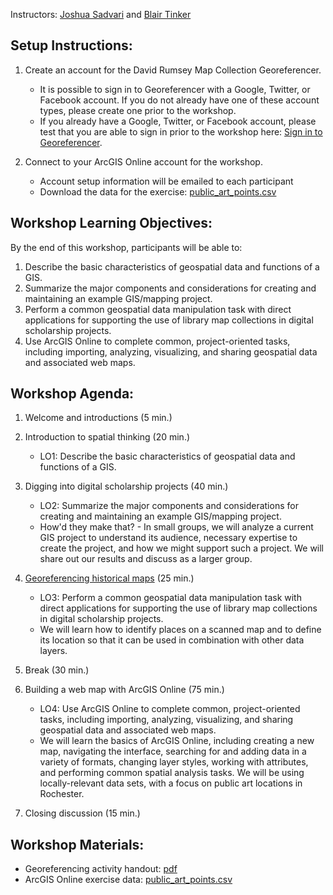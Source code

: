 Instructors: [Joshua Sadvari](https://library.osu.edu/people/sadvari.1) and [Blair Tinker](https://dslab.lib.rochester.edu/blair-tinker/)

## Setup Instructions:
1. Create an account for the David Rumsey Map Collection Georeferencer.
   - It is possible to sign in to Georeferencer with a Google, Twitter, or Facebook account. If you do not already have one of these account types, please create one prior to the workshop.
   - If you already have a Google, Twitter, or Facebook account, please test that you are able to sign in prior to the workshop here: [Sign in to Georeferencer](https://www.georeferencer.com/auth/widget?mode=select&next=https%3A%2F%2Fwww.georeferencer.com%2Fauth%2Fsign-in-success%3Fnext%3Dhttps%253A%252F%252Fwww.georeferencer.com%252F).
   
2. Connect to your ArcGIS Online account for the workshop.
   - Account setup information will be emailed to each participant
   - Download the data for the exercise: [public_art_points.csv](https://raw.githubusercontent.com/tech-at-arl/Digital-Scholarship-Institute/master/July%202019/Geospatial%20and%20Temporal%20Mapping/public_art_points.csv)
   
## Workshop Learning Objectives:
By the end of this workshop, participants will be able to:
1. Describe the basic characteristics of geospatial data and functions of a GIS.
2. Summarize the major components and considerations for creating and maintaining an example GIS/mapping project.
3. Perform a common geospatial data manipulation task with direct applications for supporting the use of library map collections in digital scholarship projects.
4. Use ArcGIS Online to complete common, project-oriented tasks, including importing, analyzing, visualizing, and sharing geospatial data and associated web maps.

## Workshop Agenda:
1. Welcome and introductions (5 min.)

2. Introduction to spatial thinking (20 min.)
   - LO1: Describe the basic characteristics of geospatial data and functions of a GIS.
   
3. Digging into digital scholarship projects (40 min.)
   - LO2: Summarize the major components and considerations for creating and maintaining an example GIS/mapping project.
   - How'd they make that? - In small groups, we will analyze a current GIS project to understand its audience, necessary expertise to create the project, and how we might support such a project. We will share out our results and discuss as a larger group.
   
4. [Georeferencing historical maps](https://github.com/tech-at-arl/Digital-Scholarship-Institute/blob/master/July%202019/Geospatial%20and%20Temporal%20Mapping/GeoreferencingActivity_DSI2019.pdf) (25 min.)
   - LO3: Perform a common geospatial data manipulation task with direct applications for supporting the use of library map collections in digital scholarship projects.
   - We will learn how to identify places on a scanned map and to define its location so that it can be used in combination with other data layers.
   
5. Break (30 min.)

6. Building a web map with ArcGIS Online (75 min.)
   - LO4: Use ArcGIS Online to complete common, project-oriented tasks, including importing, analyzing, visualizing, and sharing geospatial data and associated web maps.
   - We will learn the basics of ArcGIS Online, including creating a new map, navigating the interface, searching for and adding data in a variety of formats, changing layer styles, working with attributes, and performing common spatial analysis tasks. We will be using locally-relevant data sets, with a focus on public art locations in Rochester.
   
7. Closing discussion (15 min.)

## Workshop Materials:
   - Georeferencing activity handout: [pdf](https://github.com/tech-at-arl/Digital-Scholarship-Institute/blob/master/July%202019/Geospatial%20and%20Temporal%20Mapping/GeoreferencingActivity_DSI2019.pdf)
   - ArcGIS Online exercise data: [public_art_points.csv](https://raw.githubusercontent.com/tech-at-arl/Digital-Scholarship-Institute/master/July%202019/Geospatial%20and%20Temporal%20Mapping/public_art_points.csv)
